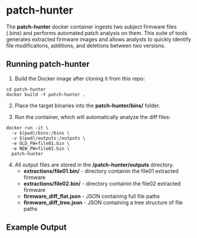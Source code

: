 # patch-hunter
The **patch-hunter** docker container ingests two subject firmware files (.bins) and performs automated patch analysis on them. This suite of tools generates extracted firmware images and allows analysts to quickly identify file modificaitons, additions, and deletions between two versions. 

## Running patch-hunter
1. Build the Docker image after cloning it from this repo:
```shell
cd patch-hunter
docker build -t patch-hunter .
```
2. Place the target binaries into the **patch-hunter/bins/** folder. 

3. Run the container, which will automatically analyze the diff files:
```shell
docker run -it \
  -v $(pwd)/bins:/bins \
  -v $(pwd)/outputs:/outputs \
  -e OLD_FW=file01.bin \
  -e NEW_FW=file02.bin \
  patch-hunter
```

4. All output files are stored in the **/patch-hunter/outputs** directory.
   * **extractions/file01.bin/** - directory containin the file01 extracted firmware
   * **extractions/file02.bin/** - directory containin the file02 extracted firmware
   * **firmware_diff_flat.json** - JSON containing full file paths
   * **firmware_diff_tree.json** - JSON containing a tree structure of file paths

## Example Output